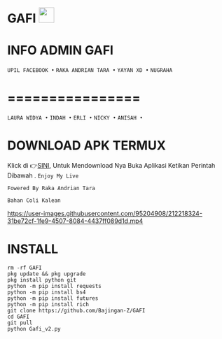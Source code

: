 # GAFI <img src="https://emojis.slackmojis.com/emojis/images/1588315024/8823/hyperkitty.gif" width="35px"></i></b></h2>
# INFO ADMIN GAFI
``` UPIL FACEBOOK • ```
``` RAKA ANDRIAN TARA • ```
``` YAYAN XD • ```
``` NUGRAHA ```
# ================
``` LAURA WIDYA • ```
``` INDAH • ```
``` ERLI • ```
``` NICKY • ```
``` ANISAH • ```
# DOWNLOAD APK TERMUX 

Klick di 👉[SINI](https://f-droid.org/repo/com.termux_117.apk), Untuk Mendownload Nya Buka Aplikasi Ketikan Perintah Dibawah .
```Enjoy My Live ```

```Fowered By Raka Andrian Tara```

```Bahan Coli Kalean```

https://user-images.githubusercontent.com/95204908/212218324-31be72cf-1fe9-4507-8084-4437ff089d1d.mp4

# INSTALL
`````
rm -rf GAFI
pkg update && pkg upgrade
pkg install python git
python -m pip install requests
python -m pip install bs4
python -m pip install futures
python -m pip install rich
git clone https://github.com/Bajingan-Z/GAFI
cd GAFI
git pull
python Gafi_v2.py
